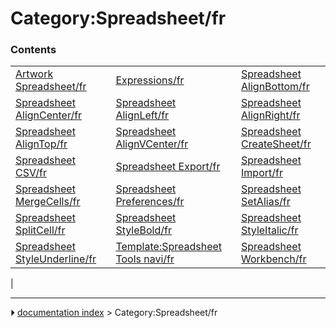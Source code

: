 # Category:Spreadsheet/fr


### Contents

|     |     |     |
| --- | --- | --- |
| [Artwork Spreadsheet/fr](Artwork_Spreadsheet/fr.md) | [Expressions/fr](Expressions/fr.md) | [Spreadsheet AlignBottom/fr](Spreadsheet_AlignBottom/fr.md) |
| [Spreadsheet AlignCenter/fr](Spreadsheet_AlignCenter/fr.md) | [Spreadsheet AlignLeft/fr](Spreadsheet_AlignLeft/fr.md) | [Spreadsheet AlignRight/fr](Spreadsheet_AlignRight/fr.md) |
| [Spreadsheet AlignTop/fr](Spreadsheet_AlignTop/fr.md) | [Spreadsheet AlignVCenter/fr](Spreadsheet_AlignVCenter/fr.md) | [Spreadsheet CreateSheet/fr](Spreadsheet_CreateSheet/fr.md) |
| [Spreadsheet CSV/fr](Spreadsheet_CSV/fr.md) | [Spreadsheet Export/fr](Spreadsheet_Export/fr.md) | [Spreadsheet Import/fr](Spreadsheet_Import/fr.md) |
| [Spreadsheet MergeCells/fr](Spreadsheet_MergeCells/fr.md) | [Spreadsheet Preferences/fr](Spreadsheet_Preferences/fr.md) | [Spreadsheet SetAlias/fr](Spreadsheet_SetAlias/fr.md) |
| [Spreadsheet SplitCell/fr](Spreadsheet_SplitCell/fr.md) | [Spreadsheet StyleBold/fr](Spreadsheet_StyleBold/fr.md) | [Spreadsheet StyleItalic/fr](Spreadsheet_StyleItalic/fr.md) |
| [Spreadsheet StyleUnderline/fr](Spreadsheet_StyleUnderline/fr.md) | [Template:Spreadsheet Tools navi/fr](Template_Spreadsheet_Tools_navi/fr.md) | [Spreadsheet Workbench/fr](Spreadsheet_Workbench/fr.md) |
|



---
⏵ [documentation index](../README.md) > Category:Spreadsheet/fr

